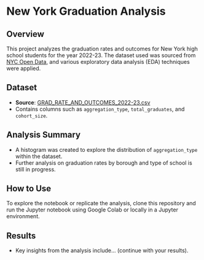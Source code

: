 # New York Graduation Analysis

## Overview
This project analyzes the graduation rates and outcomes for New York high school students for the year 2022-23. The dataset used was sourced from [NYC Open Data](https://data.cityofnewyork.us/), and various exploratory data analysis (EDA) techniques were applied.

## Dataset
- **Source**: [GRAD_RATE_AND_OUTCOMES_2022-23.csv]([link-to-dataset](https://drive.google.com/file/d/1cHzOWo6LG3mPmYllh694ZgYHdEdLQ4Y3/view?usp=sharing))
- Contains columns such as `aggregation_type`, `total_graduates`, and `cohort_size`.

## Analysis Summary
- A histogram was created to explore the distribution of `aggregation_type` within the dataset.
- Further analysis on graduation rates by borough and type of school is still in progress.

## How to Use
To explore the notebook or replicate the analysis, clone this repository and run the Jupyter notebook using Google Colab or locally in a Jupyter environment.

## Results
- Key insights from the analysis include... (continue with your results).
